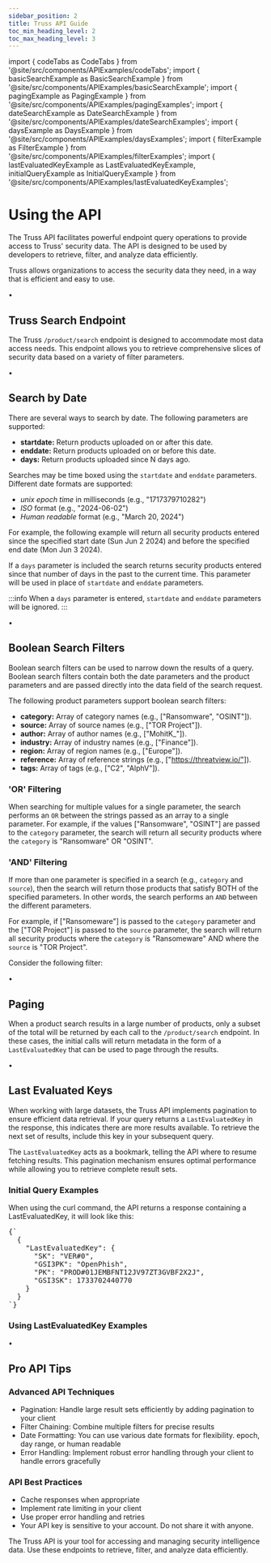 ```yaml
---
sidebar_position: 2
title: Truss API Guide
toc_min_heading_level: 2
toc_max_heading_level: 3
---
```


import { codeTabs as CodeTabs } from '@site/src/components/APIExamples/codeTabs';
import { basicSearchExample as BasicSearchExample } from '@site/src/components/APIExamples/basicSearchExample';
import { pagingExample as PagingExample } from '@site/src/components/APIExamples/pagingExamples';
import { dateSearchExample as DateSearchExample } from '@site/src/components/APIExamples/dateSearchExamples';
import { daysExample as DaysExample } from '@site/src/components/APIExamples/daysExamples';
import { filterExample as FilterExample } from '@site/src/components/APIExamples/filterExamples';
import { lastEvaluatedKeyExample as LastEvaluatedKeyExample, initialQueryExample as InitialQueryExample } from '@site/src/components/APIExamples/lastEvaluatedKeyExamples';

<div className="text-center">
  <h1 className="text-4xl font-bold mb-4">Using the API</h1>
</div>

<div className="text-center mb-12">
  <p className="text-xl text-gray-600 max-w-3xl mx-auto mb-4">
    The Truss API facilitates powerful endpoint query operations to provide access to Truss' security data. The API is designed to be used by developers to retrieve, filter, and analyze data efficiently.
  </p>
  <p className="text-xl italic text-gray-600 max-w-3xl mx-auto">
    Truss allows organizations to access the security data they need, in a way that is efficient and easy to use.
  </p>
</div>

<div className="relative my-12">
  <div className="absolute inset-0 flex items-center" aria-hidden="true">
    <div className="w-full border-t border-gray-300" />
  </div>
  <div className="relative flex justify-center">
    <span className="bg-white px-3 text-base text-gray-500">•</span>
  </div>
</div>

## Truss Search Endpoint

<p className="text-lg mb-6">
  The Truss <code>/product/search</code> endpoint is designed to accommodate most data access needs. This endpoint allows you to retrieve comprehensive slices of security data based on a variety of filter parameters.
</p>

<CodeTabs example={BasicSearchExample} />

<div className="relative my-12">
  <div className="absolute inset-0 flex items-center" aria-hidden="true">
    <div className="w-full border-t border-gray-300" />
  </div>
  <div className="relative flex justify-center">
    <span className="bg-white px-3 text-base text-gray-500">•</span>
  </div>
</div>

## Search by Date

There are several ways to search by date. The following parameters are supported:

* **startdate:** Return products uploaded on or after this date.
* **enddate:** Return products uploaded on or before this date.
* **days:** Return products uploaded since N days ago.

Searches may be time boxed using the `startdate` and `enddate` parameters. Different date formats are supported:

- *unix epoch time* in milliseconds (e.g., "1717379710282")
- *ISO* format (e.g., "2024-06-02")
- *Human readable* format (e.g., "March 20, 2024")

For example, the following example will return all security products entered since the specified start date (Sun Jun 2 2024) and before the specified end date (Mon Jun 3 2024).

<CodeTabs example={DateSearchExample} />

If a `days` parameter is included the search returns security products entered since that number of days in the past to the current time. This parameter will be used in place of `startdate` and `enddate` parameters.

:::info
When a `days` parameter is entered, `startdate` and `enddate` parameters will be ignored.
:::

<CodeTabs example={DaysExample} />

<div className="relative my-12">
  <div className="absolute inset-0 flex items-center" aria-hidden="true">
    <div className="w-full border-t border-gray-300" />
  </div>
  <div className="relative flex justify-center">
    <span className="bg-white px-3 text-base text-gray-500">•</span>
  </div>
</div>

## Boolean Search Filters

<p className="text-lg mb-6">
  Boolean search filters can be used to narrow down the results of a query. Boolean search filters contain both the date parameters and the product parameters and are passed directly into the data field of the search request.
</p>

The following product parameters support boolean search filters:

* **category:** Array of category names (e.g., ["Ransomware", "OSINT"]).
* **source:** Array of source names (e.g., ["TOR Project"]).
* **author:** Array of author names (e.g., ["MohitK_"]).
* **industry:** Array of industry names (e.g., ["Finance"]).
* **region:** Array of region names (e.g., ["Europe"]).
* **reference:** Array of reference strings (e.g., ["https://threatview.io/"]).
* **tags:** Array of tags (e.g., ["C2", "AlphV"]).

### 'OR' Filtering

When searching for multiple values for a single parameter, the search performs an `OR` between the strings passed as an array to a single parameter. For example, if the values ["Ransomware", "OSINT"] are passed to the `category` parameter, the search will return all security products where the `category` is "Ransomware" OR "OSINT".

### 'AND' Filtering

If more than one parameter is specified in a search (e.g., `category` and `source`), then the search will return those products that satisfy BOTH of the specified parameters. In other words, the search performs an `AND` between the different parameters.

For example, if ["Ransomeware"] is passed to the `category` parameter and the ["TOR Project"] is passed to the `source` parameter, the search will return all security products where the `category` is "Ransomeware" AND where the `source` is "TOR Project".

Consider the following filter:

<CodeTabs example={FilterExample} />

<div className="relative my-12">
  <div className="absolute inset-0 flex items-center" aria-hidden="true">
    <div className="w-full border-t border-gray-300" />
  </div>
  <div className="relative flex justify-center">
    <span className="bg-white px-3 text-base text-gray-500">•</span>
  </div>
</div>

## Paging

<p className="text-lg mb-6">
  When a product search results in a large number of products, only a subset of the total will be returned by each call to the <code>/product/search</code> endpoint. In these cases, the initial calls will return metadata in the form of a <code>LastEvaluatedKey</code> that can be used to page through the results.
</p>

<CodeTabs example={PagingExample} />

<div className="relative my-12">
  <div className="absolute inset-0 flex items-center" aria-hidden="true">
    <div className="w-full border-t border-gray-300" />
  </div>
  <div className="relative flex justify-center">
    <span className="bg-white px-3 text-base text-gray-500">•</span>
  </div>
</div>

## Last Evaluated Keys

<p className="text-lg mb-6">
  When working with large datasets, the Truss API implements pagination to ensure efficient data retrieval. If your query returns a <code>LastEvaluatedKey</code> in the response, this indicates there are more results available. To retrieve the next set of results, include this key in your subsequent query.
</p>

<p className="text-lg mb-6">
  The <code>LastEvaluatedKey</code> acts as a bookmark, telling the API where to resume fetching results. This pagination mechanism ensures optimal performance while allowing you to retrieve complete result sets.
</p>

### Initial Query Examples

<CodeTabs example={InitialQueryExample} />

<p className="text-lg mb-6">
  When using the curl command, the API returns a response containing a LastEvaluatedKey, it will look like this:
</p>

<pre className="text-sm bg-gray-50 p-4 rounded-md">
{`
  {
    "LastEvaluatedKey": {
      "SK": "VER#0",
      "GSI3PK": "OpenPhish",
      "PK": "PROD#01JEMBFNT12JV97ZT3GVBF2X2J",
      "GSI3SK": 1733702440770
    }
  }
`}
</pre>

### Using LastEvaluatedKey Examples

<CodeTabs example={LastEvaluatedKeyExample} />

<div className="relative my-12">
  <div className="absolute inset-0 flex items-center" aria-hidden="true">
    <div className="w-full border-t border-gray-300" />
  </div>
  <div className="relative flex justify-center">
    <span className="bg-white px-3 text-base text-gray-500">•</span>
  </div>
</div>

## Pro API Tips

<div className="grid grid-cols-1 md:grid-cols-2 gap-6 my-8">
  <div className="bg-blue-50 p-6 rounded-lg shadow-md border border-green-100 my-6">
    <h3 className="text-xl font-bold mb-4 text-blue-800">Advanced API Techniques</h3>
    <ul className="list-disc pl-6 space-y-2">
      <li><span className="font-semibold">Pagination:</span> Handle large result sets efficiently by adding pagination to your client</li>
      <li><span className="font-semibold">Filter Chaining:</span> Combine multiple filters for precise results</li>
      <li><span className="font-semibold">Date Formatting:</span> You can use various date formats for flexibility. epoch, day range, or human readable</li>
      <li><span className="font-semibold">Error Handling:</span> Implement robust error handling through your client to handle errors gracefully</li>
    </ul>
  </div>

  <div className="bg-blue-50 p-6 rounded-lg shadow-md border border-green-100 my-6">
    <h3 className="text-xl font-bold mb-4 text-blue-800">API Best Practices</h3>
    <ul className="list-disc pl-6 space-y-2">
      <li>Cache responses when appropriate</li>
      <li>Implement rate limiting in your client</li>
      <li>Use proper error handling and retries</li>
      <li>Your API key is sensitive to your account. Do not share it with anyone.</li>
    </ul>
  </div>
</div>

<div className="mt-12 p-6 bg-blue-50 rounded-lg shadow-md border border-blue-100 text-center">
  <p className="text-lg font-medium text-blue-800">
    The Truss API is your tool for accessing and managing security intelligence data. Use these endpoints to retrieve, filter, and analyze data efficiently.
  </p>
</div>
